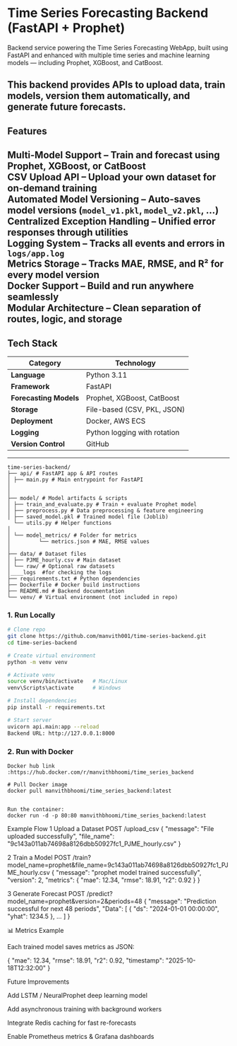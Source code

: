 # Time Series Forecasting Backend (FastAPI + Prophet)

Backend service powering the Time Series Forecasting WebApp, built using FastAPI and enhanced with multiple time series and machine learning models — including Prophet, XGBoost, and CatBoost.

This backend provides APIs to upload data, train models, version them automatically, and generate future forecasts.
---

##  Features


**Multi-Model Support** – Train and forecast using Prophet, XGBoost, or CatBoost  
**CSV Upload API** – Upload your own dataset for on-demand training  
**Automated Model Versioning** – Auto-saves model versions (`model_v1.pkl`, `model_v2.pkl`, …)  
**Centralized Exception Handling** – Unified error responses through utilities  
**Logging System** – Tracks all events and errors in `logs/app.log`  
**Metrics Storage** – Tracks MAE, RMSE, and R² for every model version  
**Docker Support** – Build and run anywhere seamlessly  
**Modular Architecture** – Clean separation of routes, logic, and storage  
---



## Tech Stack

| Category | Technology |
|-----------|-------------|
| **Language** | Python 3.11 |
| **Framework** | FastAPI |
| **Forecasting Models** | Prophet, XGBoost, CatBoost |
| **Storage** | File-based (CSV, PKL, JSON) |
| **Deployment** | Docker, AWS ECS |
| **Logging** | Python logging with rotation |
| **Version Control** | GitHub |

---
```
time-series-backend/
├── api/ # FastAPI app & API routes
│ ├── main.py # Main entrypoint for FastAPI
│
│ 
├── model/ # Model artifacts & scripts
│ ├── train_and_evaluate.py # Train + evaluate Prophet model
│ ├── preprocess.py # Data preprocessing & feature engineering
│ ├── saved_model.pkl # Trained model file (Joblib)
  └── utils.py # Helper functions
│
│ └── model_metrics/ # Folder for metrics
│         └── metrics.json # MAE, RMSE values
│
├── data/ # Dataset files
│ ├── PJME_hourly.csv # Main dataset
│ └── raw/ # Optional raw datasets
│____logs  #for checking the logs 
├── requirements.txt # Python dependencies
├── Dockerfile # Docker build instructions
├── README.md # Backend documentation
└── venv/ # Virtual environment (not included in repo)
```

### **1. Run Locally**
```bash
# Clone repo
git clone https://github.com/manvith001/time-series-backend.git
cd time-series-backend

# Create virtual environment
python -m venv venv

# Activate venv
source venv/bin/activate   # Mac/Linux
venv\Scripts\activate      # Windows

# Install dependencies
pip install -r requirements.txt

# Start server
uvicorn api.main:app --reload
Backend URL: http://127.0.0.1:8000
```

### **2. Run with Docker**
```
Docker hub link :https://hub.docker.com/r/manvithbhoomi/time_series_backend

# Pull Docker image
docker pull manvithbhoomi/time_series_backend:latest


Run the container:
docker run -d -p 80:80 manvithbhoomi/time_series_backend:latest
```
 Example Flow
1️ Upload a Dataset
POST /upload_csv
{
  "message": "File uploaded successfully",
  "file_name": "9c143a011ab74698a8126dbb50927fc1_PJME_hourly.csv"
}

2️ Train a Model
POST /train?model_name=prophet&file_name=9c143a011ab74698a8126dbb50927fc1_PJME_hourly.csv
{
  "message": "prophet model trained successfully",
  "version": 2,
  "metrics": { "mae": 12.34, "rmse": 18.91, "r2": 0.92 }
}

3️ Generate Forecast
POST /predict?model_name=prophet&version=2&periods=48
{
  "message": "Prediction successful for next 48 periods",
  "Data": [
    { "ds": "2024-01-01 00:00:00", "yhat": 1234.5 },
    ...
  ]
}


📊 Metrics Example

Each trained model saves metrics as JSON:

{
  "mae": 12.34,
  "rmse": 18.91,
  "r2": 0.92,
  "timestamp": "2025-10-18T12:32:00"
}

 Future Improvements

 Add LSTM / NeuralProphet deep learning model

 Add asynchronous training with background workers

 Integrate Redis caching for fast re-forecasts

 Enable Prometheus metrics & Grafana dashboards
